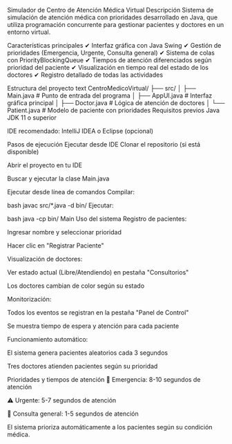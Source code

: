 Simulador de Centro de Atención Médica Virtual
Descripción
Sistema de simulación de atención médica con prioridades desarrollado en Java, que utiliza programación concurrente para gestionar pacientes y doctores en un entorno virtual.

Características principales
✔ Interfaz gráfica con Java Swing
✔ Gestión de prioridades (Emergencia, Urgente, Consulta general)
✔ Sistema de colas con PriorityBlockingQueue
✔ Tiempos de atención diferenciados según prioridad del paciente
✔ Visualización en tiempo real del estado de los doctores
✔ Registro detallado de todas las actividades

Estructura del proyecto
text
CentroMedicoVirtual/
├── src/
│   ├── Main.java            # Punto de entrada del programa
│   ├── AppUI.java           # Interfaz gráfica principal
│   ├── Doctor.java          # Lógica de atención de doctores
│   └── Patient.java         # Modelo de paciente con prioridades
Requisitos previos
Java JDK 11 o superior

IDE recomendado: IntelliJ IDEA o Eclipse (opcional)

Pasos de ejecución
Ejecutar desde IDE
Clonar el repositorio (si está disponible)

Abrir el proyecto en tu IDE

Buscar y ejecutar la clase Main.java

Ejecutar desde línea de comandos
Compilar:

bash
javac src/*.java -d bin/
Ejecutar:

bash
java -cp bin/ Main
Uso del sistema
Registro de pacientes:

Ingresar nombre y seleccionar prioridad

Hacer clic en "Registrar Paciente"

Visualización de doctores:

Ver estado actual (Libre/Atendiendo) en pestaña "Consultorios"

Los doctores cambian de color según su estado

Monitorización:

Todos los eventos se registran en la pestaña "Panel de Control"

Se muestra tiempo de espera y atención para cada paciente

Funcionamiento automático:

El sistema genera pacientes aleatorios cada 3 segundos

Tres doctores atienden pacientes según su prioridad

Prioridades y tiempos de atención
🚨 Emergencia: 8-10 segundos de atención

⚠️ Urgente: 5-7 segundos de atención

🏥 Consulta general: 1-5 segundos de atención

El sistema prioriza automáticamente a los pacientes según su condición médica.
